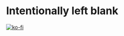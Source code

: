 # Intentionally left blank
[![ko-fi](https://ko-fi.com/img/githubbutton_sm.svg)](https://ko-fi.com/A0A4C6JLE)
